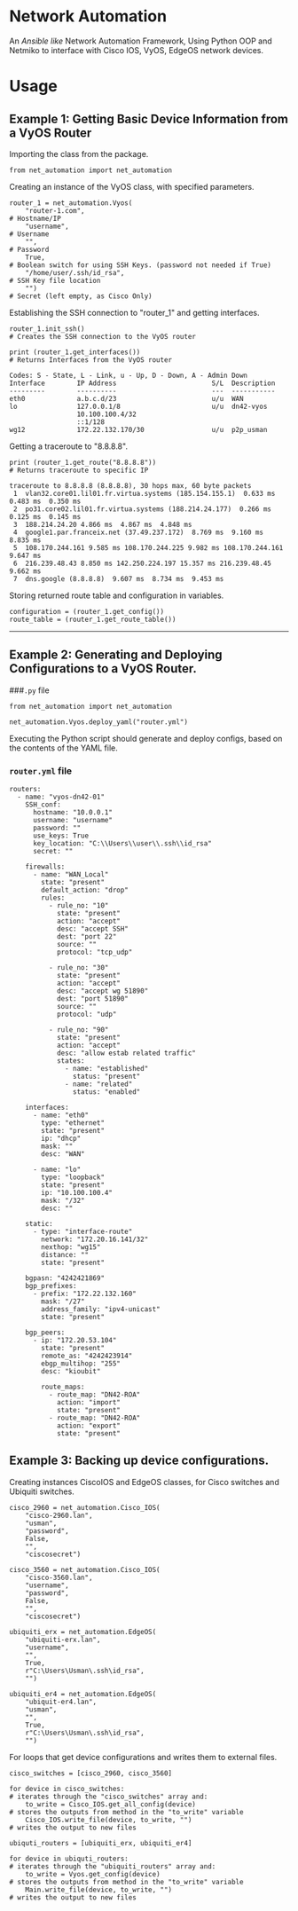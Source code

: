 # Network Automation

An *Ansible like* Network Automation Framework, Using Python OOP and Netmiko to interface with Cisco IOS, VyOS, EdgeOS network devices.

# Usage

## Example 1: Getting Basic Device Information from a VyOS Router 
Importing the class from the package.
```
from net_automation import net_automation
```
Creating an instance of the VyOS class, with specified parameters.
```
router_1 = net_automation.Vyos(
    "router-1.com",                                                      # Hostname/IP
    "username",                                                          # Username
    "",                                                                  # Password   
    True,                                                                # Boolean switch for using SSH Keys. (password not needed if True)
    "/home/user/.ssh/id_rsa",                                            # SSH Key file location
    "")                                                                  # Secret (left empty, as Cisco Only)
```
Establishing the SSH connection to "router_1" and getting interfaces.
```
router_1.init_ssh()                                                      # Creates the SSH connection to the VyOS router

print (router_1.get_interfaces())                                        # Returns Interfaces from the VyOS router

Codes: S - State, L - Link, u - Up, D - Down, A - Admin Down
Interface        IP Address                        S/L  Description
---------        ----------                        ---  -----------
eth0             a.b.c.d/23                        u/u  WAN 
lo               127.0.0.1/8                       u/u  dn42-vyos 
                 10.100.100.4/32
                 ::1/128
wg12             172.22.132.170/30                 u/u  p2p_usman 

```
Getting a traceroute to "8.8.8.8".
```
print (router_1.get_route("8.8.8.8"))                                   # Returns traceroute to specific IP

traceroute to 8.8.8.8 (8.8.8.8), 30 hops max, 60 byte packets
 1  vlan32.core01.lil01.fr.virtua.systems (185.154.155.1)  0.633 ms  0.483 ms  0.350 ms
 2  po31.core02.lil01.fr.virtua.systems (188.214.24.177)  0.266 ms  0.125 ms  0.145 ms
 3  188.214.24.20 4.866 ms  4.867 ms  4.848 ms
 4  google1.par.franceix.net (37.49.237.172)  8.769 ms  9.160 ms  8.835 ms
 5  108.170.244.161 9.585 ms 108.170.244.225 9.982 ms 108.170.244.161 9.647 ms
 6  216.239.48.43 8.850 ms 142.250.224.197 15.357 ms 216.239.48.45 9.662 ms
 7  dns.google (8.8.8.8)  9.607 ms  8.734 ms  9.453 ms
```
Storing returned route table and configuration in variables.
```
configuration = (router_1.get_config())                                
route_table = (router_1.get_route_table())
```

---

## Example 2: Generating and Deploying Configurations to a VyOS Router.
###`.py` file
```
from net_automation import net_automation

net_automation.Vyos.deploy_yaml("router.yml")
```
Executing the Python script should generate and deploy configs, based on the contents of the YAML file. 
### `router.yml` file
```
routers:
  - name: "vyos-dn42-01"
    SSH_conf:
      hostname: "10.0.0.1"
      username: "username"
      password: ""
      use_keys: True
      key_location: "C:\\Users\\user\\.ssh\\id_rsa"
      secret: ""
    
    firewalls:
      - name: "WAN_Local"
        state: "present"
        default_action: "drop"
        rules:
          - rule_no: "10"
            state: "present"
            action: "accept"
            desc: "accept SSH"
            dest: "port 22"
            source: ""
            protocol: "tcp_udp"

          - rule_no: "30"
            state: "present"
            action: "accept"
            desc: "accept wg 51890"
            dest: "port 51890"
            source: ""
            protocol: "udp"

          - rule_no: "90"
            state: "present"
            action: "accept"
            desc: "allow estab related traffic"
            states:
              - name: "established"
                status: "present"
              - name: "related"
                status: "enabled"

    interfaces:
      - name: "eth0"
        type: "ethernet"
        state: "present"
        ip: "dhcp"
        mask: ""
        desc: "WAN"

      - name: "lo"
        type: "loopback"
        state: "present"
        ip: "10.100.100.4"
        mask: "/32"
        desc: ""

    static:
      - type: "interface-route"
        network: "172.20.16.141/32"
        nexthop: "wg15"
        distance: ""
        state: "present"

    bgpasn: "4242421869"
    bgp_prefixes:
      - prefix: "172.22.132.160"
        mask: "/27"
        address_family: "ipv4-unicast"
        state: "present"

    bgp_peers:
      - ip: "172.20.53.104"
        state: "present"
        remote_as: "4242423914"
        ebgp_multihop: "255"
        desc: "kioubit"

        route_maps:
          - route_map: "DN42-ROA"
            action: "import"
            state: "present"
          - route_map: "DN42-ROA"
            action: "export"
            state: "present"
```

## Example 3: Backing up device configurations.
Creating instances CiscoIOS and EdgeOS classes, for Cisco switches and Ubiquiti switches.
```
cisco_2960 = net_automation.Cisco_IOS(
    "cisco-2960.lan",
    "usman",
    "password", 
    False, 
    "", 
    "ciscosecret")

cisco_3560 = net_automation.Cisco_IOS(
    "cisco-3560.lan",
    "username",
    "password", 
    False, 
    "", 
    "ciscosecret")

ubiquiti_erx = net_automation.EdgeOS(
    "ubiquiti-erx.lan", 
    "username", 
    "", 
    True, 
    r"C:\Users\Usman\.ssh\id_rsa", 
    "")

ubiquiti_er4 = net_automation.EdgeOS(
    "ubiquit-er4.lan", 
    "usman", 
    "", 
    True, 
    r"C:\Users\Usman\.ssh\id_rsa", 
    "")
```
For loops that get device configurations and writes them to external files.
```
cisco_switches = [cisco_2960, cisco_3560]

for device in cisco_switches:                                                               # iterates through the "cisco_switches" array and:
    to_write = Cisco_IOS.get_all_config(device)                                             # stores the outputs from method in the "to_write" variable
    Cisco_IOS.write_file(device, to_write, "")                                              # writes the output to new files                            
```

```
ubiquti_routers = [ubiquiti_erx, ubiquiti_er4]

for device in ubiquti_routers:                                                              # iterates through the "ubiquiti_routers" array and:
    to_write = Vyos.get_config(device)                                                      # stores the outputs from method in the "to_write" variable
    Main.write_file(device, to_write, "")                                                   # writes the output to new files                            
```